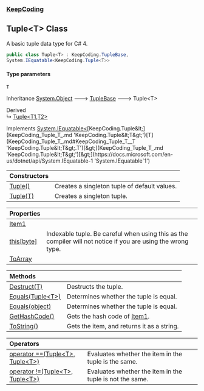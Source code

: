 ### [KeepCoding](KeepCoding.md 'KeepCoding')
## Tuple&lt;T&gt; Class
A basic tuple data type for C# 4.  
```csharp
public class Tuple<T> : KeepCoding.TupleBase,
System.IEquatable<KeepCoding.Tuple<T>>
```
#### Type parameters
<a name='KeepCoding_Tuple_T__T'></a>
`T`  
  

Inheritance [System.Object](https://docs.microsoft.com/en-us/dotnet/api/System.Object 'System.Object') &#129106; [TupleBase](KeepCoding_TupleBase.md 'KeepCoding.TupleBase') &#129106; Tuple&lt;T&gt;  

Derived  
&#8627; [Tuple&lt;T1,T2&gt;](KeepCoding_Tuple_T1_T2_.md 'KeepCoding.Tuple&lt;T1,T2&gt;')  

Implements [System.IEquatable&lt;](https://docs.microsoft.com/en-us/dotnet/api/System.IEquatable-1 'System.IEquatable`1')[KeepCoding.Tuple&lt;](KeepCoding_Tuple_T_.md 'KeepCoding.Tuple&lt;T&gt;')[T](KeepCoding_Tuple_T_.md#KeepCoding_Tuple_T__T 'KeepCoding.Tuple&lt;T&gt;.T')[&gt;](KeepCoding_Tuple_T_.md 'KeepCoding.Tuple&lt;T&gt;')[&gt;](https://docs.microsoft.com/en-us/dotnet/api/System.IEquatable-1 'System.IEquatable`1')  

| Constructors | |
| :--- | :--- |
| [Tuple()](KeepCoding_Tuple_T__Tuple().md 'KeepCoding.Tuple&lt;T&gt;.Tuple()') | Creates a singleton tuple of default values.<br/> |
| [Tuple(T)](KeepCoding_Tuple_T__Tuple(T).md 'KeepCoding.Tuple&lt;T&gt;.Tuple(T)') | Creates a singleton tuple.<br/> |

| Properties | |
| :--- | :--- |
| [Item1](KeepCoding_Tuple_T__Item1.md 'KeepCoding.Tuple&lt;T&gt;.Item1') |  |
| [this[byte]](KeepCoding_Tuple_T__this_byte_.md 'KeepCoding.Tuple&lt;T&gt;.this[byte]') | Indexable tuple. Be careful when using this as the compiler will not notice if you are using the wrong type.<br/> |
| [ToArray](KeepCoding_Tuple_T__ToArray.md 'KeepCoding.Tuple&lt;T&gt;.ToArray') |  |

| Methods | |
| :--- | :--- |
| [Destruct(T)](KeepCoding_Tuple_T__Destruct(T).md 'KeepCoding.Tuple&lt;T&gt;.Destruct(T)') | Destructs the tuple.<br/> |
| [Equals(Tuple&lt;T&gt;)](KeepCoding_Tuple_T__Equals(KeepCoding_Tuple_T_).md 'KeepCoding.Tuple&lt;T&gt;.Equals(KeepCoding.Tuple&lt;T&gt;)') | Determines whether the tuple is equal.<br/> |
| [Equals(object)](KeepCoding_Tuple_T__Equals(object).md 'KeepCoding.Tuple&lt;T&gt;.Equals(object)') | Determines whether the tuple is equal.<br/> |
| [GetHashCode()](KeepCoding_Tuple_T__GetHashCode().md 'KeepCoding.Tuple&lt;T&gt;.GetHashCode()') | Gets the hash code of [Item1](KeepCoding_Tuple_T__Item1.md 'KeepCoding.Tuple&lt;T&gt;.Item1').<br/> |
| [ToString()](KeepCoding_Tuple_T__ToString().md 'KeepCoding.Tuple&lt;T&gt;.ToString()') | Gets the item, and returns it as a string.<br/> |

| Operators | |
| :--- | :--- |
| [operator ==(Tuple&lt;T&gt;, Tuple&lt;T&gt;)](KeepCoding_Tuple_T__op_Equality(KeepCoding_Tuple_T__KeepCoding_Tuple_T_).md 'KeepCoding.Tuple&lt;T&gt;.op_Equality(KeepCoding.Tuple&lt;T&gt;, KeepCoding.Tuple&lt;T&gt;)') | Evaluates whether the item in the tuple is the same.<br/> |
| [operator !=(Tuple&lt;T&gt;, Tuple&lt;T&gt;)](KeepCoding_Tuple_T__op_Inequality(KeepCoding_Tuple_T__KeepCoding_Tuple_T_).md 'KeepCoding.Tuple&lt;T&gt;.op_Inequality(KeepCoding.Tuple&lt;T&gt;, KeepCoding.Tuple&lt;T&gt;)') | Evaluates whether the item in the tuple is not the same.<br/> |
